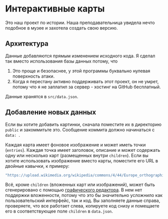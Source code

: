 # Интерактивные карты
Это наш проект по истории. Наша преподавательница увидела нечто подобное в музее и захотела создать свою версию.

## Архитектура
Данные добавляются прямым изменением исходного кода. Я сделал так вместо использования базы данных потому, что
1. Это проще и безопаснее, у этой программы буквально нулевая поверхность атаки.
2. Когда я перестану активно поддерживать этот проект, он не умрет, потому что я не заплатил за сервер - хостинг на GitHub бесплатный.

Данные хранятся в `src/data.json`.

## Добавление новых данных
Если вы хотите добавить картинки, сначала поместите их в директорию `public` и закоммитьте это. Сообщение коммита должно начинаться с `data: `.

Каждая карта имеет фоновое изображение и может иметь точки (`entries`).
Каждая точка имеет заголовок, описание и может содержать одну или несколько карт (размещенных внутри `children`). Если вы хотите использовать изображение вместо карты, поместите его URL в двойные кавычки, к примеру:
```ts
"https://upload.wikimedia.org/wikipedia/commons/4/44/Europe_orthographic_Caucasus_Urals_boundary_%28with_borders%29.svg"
```

Всё, кроме `children` (вложенных карт или изображений), может быть сгенерировано с помощью [графического редактора](https://alexanderthesensei.github.io/map/edit).
В нем нет поддержки вложенности, потому что это бы значительно усложнило как пользовательский интерфейс, так и код.
Вы заполняете данные справа, проверяете, что все работает слева, копируете код снизу и помещаете его в соответствующее поле `children` в `data.json`.
